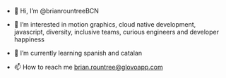 - 👋 Hi, I’m @brianrountreeBCN
- 👀 I’m interested in motion graphics, cloud native development, javascript, diversity, inclusive teams, curious engineers and developer happiness
- 🌱 I’m currently learning spanish and catalan

- 📫 How to reach me brian.rountree@glovoapp.com

<!---
brianrountreeBCN/brianrountreeBCN is a ✨ special ✨ repository because its `README.md` (this file) appears on your GitHub profile.
You can click the Preview link to take a look at your changes.
--->
